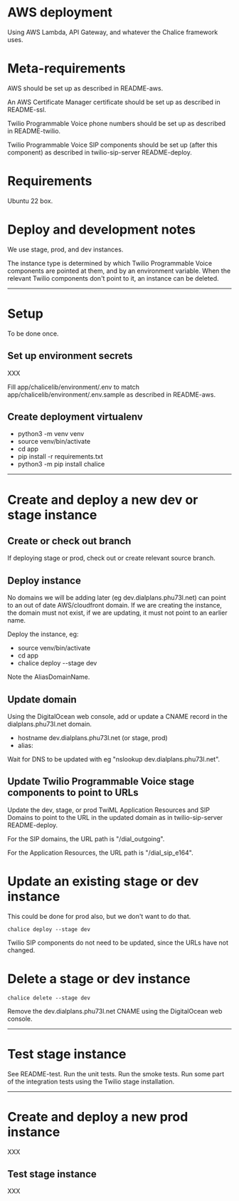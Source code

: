 # AWS deployment

Using AWS Lambda, API Gateway, and whatever the Chalice framework uses.

# Meta-requirements

AWS should be set up as described in README-aws.

An AWS Certificate Manager certificate should be set up as described in README-ssl.

Twilio Programmable Voice phone numbers should be set up as described in README-twilio.

Twilio Programmable Voice SIP components should be set up (after this component) as described in twilio-sip-server README-deploy.

# Requirements

Ubuntu 22 box.

# Deploy and development notes

We use stage, prod, and dev instances.

The instance type is determined by which Twilio Programmable Voice components are pointed at them, and by an environment variable. When the relevant Twilio components don't point to it, an instance can be deleted.

---

# Setup

To be done once.

## Set up environment secrets

XXX

Fill app/chalicelib/environment/.env to match app/chalicelib/environment/.env.sample as described in README-aws.

## Create deployment virtualenv

- python3 -m venv venv
- source venv/bin/activate
- cd app
- pip install -r requirements.txt
- python3 -m pip install chalice

---

# Create and deploy a new dev or stage instance

## Create or check out branch

If deploying stage or prod, check out or create relevant source branch.

## Deploy instance

No domains we will be adding later (eg dev.dialplans.phu73l.net) can point to an out of date AWS/cloudfront domain. If we are creating the instance, the domain must not exist, if we are updating, it must not point to an earlier name.

Deploy the instance, eg:

- source venv/bin/activate
- cd app
- chalice deploy --stage dev

Note the AliasDomainName.

## Update domain

Using the DigitalOcean web console, add or update a CNAME record in the dialplans.phu73l.net domain.

- hostname dev.dialplans.phu73l.net (or stage, prod)
- alias: <AliasDomainName>

Wait for DNS to be updated with eg "nslookup dev.dialplans.phu73l.net".

## Update Twilio Programmable Voice stage components to point to URLs

Update the dev, stage, or prod TwiML Application Resources and SIP Domains to point to the URL in the updated domain as in twilio-sip-server README-deploy.

For the SIP domains, the URL path is "/dial_outgoing".

For the Application Resources, the URL path is "/dial_sip_e164".

# Update an existing stage or dev instance

This could be done for prod also, but we don't want to do that.

    chalice deploy --stage dev

Twilio SIP components do not need to be updated, since the URLs have not changed.

# Delete a stage or dev instance

    chalice delete --stage dev

Remove the dev.dialplans.phu73l.net CNAME using the DigitalOcean web console.


---

# Test stage instance

See README-test. Run the unit tests. Run the smoke tests. Run some part of the integration tests using the Twilio stage installation.

---

# Create and deploy a new prod instance

XXX

## Test stage instance

XXX
